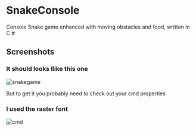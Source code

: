# SnakeConsole
 Console Snake game enhanced with moving obstacles and food, written in C #

## Screenshots

### It should looks llike this one
![snakegame](https://cloud.githubusercontent.com/assets/27953502/25404978/0d70bbb6-2a02-11e7-8008-170919d63b84.png)

But to get it you probably need to check out your cmd properties

### I used the raster font
![cmd](https://cloud.githubusercontent.com/assets/27953502/25405001/1829b5f8-2a02-11e7-9dda-0ccb68a7f22d.png)

